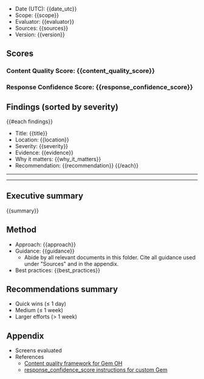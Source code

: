  - Date (UTC): {{date_utc}}
 - Scope: {{scope}}
 - Evaluator: {{evaluator}}
 - Sources: {{sources}}
 - Version: {{version}}

## Scores

### Content Quality Score: **{{content_quality_score}}**  
<!--
- Rating guidance:
  - 🟢 Great, World-class — Likely does not require content polish
  - 🟡 Good, Good enough — Might benefit from content polish
  - 🟠 Below standards — Would benefit from improving content design
  - 🔴 Blocker — Cannot ship
-->

### Response Confidence Score: **{{response_confidence_score}}**  
<!--
- Scale: 1–5 (High = 5, Moderate = 3–4, Low = 1–2)  
- Basis: see [response_confidence_score instructions for custom Gem](./response_confidence_score%20instructions%20for%20custom%20Gem.md).  
- If score < 5, include clarifying questions and assumptions.
-->

## Findings (sorted by severity)
{{#each findings}}
- Title: {{title}}
- Location: {{location}}
- Severity: {{severity}}
- Evidence: {{evidence}}
- Why it matters: {{why_it_matters}}
- Recommendation: {{recommendation}}
{{/each}}


---
---


## Executive summary
{{summary}}

## Method
- Approach: {{approach}}
- Guidance: {{guidance}}  
  - Abide by all relevant documents in this folder. Cite all guidance used under "Sources" and in the appendix.  
- Best practices: {{best_practices}}

## Recommendations summary
- Quick wins (≤ 1 day)
- Medium (≤ 1 week)
- Larger efforts (> 1 week)

## Appendix
- Screens evaluated
- References
  - [Content quality framework for Gem OH](./Content%20quality%20framework%20for%20Gem%20OH.md)
  - [response_confidence_score instructions for custom Gem](./response_confidence_score%20instructions%20for%20custom%20Gem.md)

